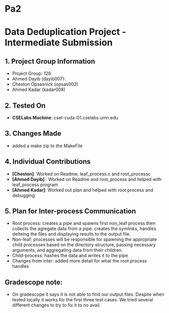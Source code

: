 # Pa2
# Data Deduplication Project - Intermediate Submission

## 1. Project Group Information
- Project Group: 128
- Ahmed Dayib (dayib007):
- Cheston Opsasnick (opsas002)
- Ahmed Kadar (kadar008)

## 2. Tested On
- **CSELabs Machine**: csel-cuda-01.cselabs.umn.edu

## 3. Changes Made
- added a make zip to the MakeFile

## 4. Individual Contributions
- **[Cheston]**: Worked on Readme, leaf_process.c and root_processc
- **[Ahmed Dayib]** : Worked on Readme and root_process and helped with leaf_process program
- **[Ahmed Kadar]**: Worked out plan and helped with root process and debugging

## 5. Plan for Inter-process Communication
- Root process: creates a pipe and spawns first non_leaf process then collects the agregate data from a pipe.
creates the symlinks, handles delteing the files and displaying results to the output file.
- Non-leaf: processes will be responsible for spawning the appropriate child processes based on the directory structure, passing necessary arguments, and aggregating data from their children.
- Child-process: hashes the data and writes it to the pipe
- Changes from inter: added more detail for what the root process handles

## Gradescope note:
- On gradescope it says it is not able to find our output files. Despite when tested locally it works for the   first three test cases. We tried several different changes to try to fix it to no avail.


